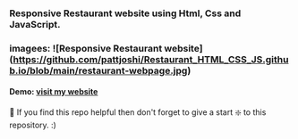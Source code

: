 ### Responsive Restaurant website using Html, Css and JavaScript.

### imagees: ![Responsive Restaurant website] (https://github.com/pattjoshi/Restaurant_HTML_CSS_JS.github.io/blob/main/restaurant-webpage.jpg)
 
 #### Demo: [ visit my website](https://pattjoshi.github.io/Responsive_Restaurant_website/ "click to open")
 
🙏 If you find this repo helpful then don't forget to give a start ❇️ to this repository. :)
